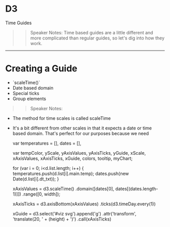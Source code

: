 <!-- .slide: data-state="title" -->
# D3 
Time Guides

>> Speaker Notes:
Time based guides are a little different and more complicated than regular guides, so let's dig into how they work.

---

# Creating a Guide

<ul>
	<li class="fragment">`scaleTime()`</li>
	<li class="fragment">Date based domain</li>
	<li class="fragment">Special ticks</li>
	<li class="fragment">Group elements</li>
</ul>

>> Speaker Notes:
- The method for time scales is called scaleTime

- It's a bit different from other scales in that it expects a date or time based domain. That's perfect for our purposes because we need 

  var temperatures = [],
      dates = [],

  var   tempColor,
        yScale,
        yAxisValues,
        yAxisTicks,
        yGuide,
        xScale,
        xAxisValues,
        xAxisTicks,
        xGuide,
        colors,
        tooltip,
        myChart;

  for (var i = 0; i<d.list.length; i++) {
    temperatures.push(d.list[i].main.temp);
    dates.push(new Date(d.list[i].dt_txt));
  }

  xAxisValues = d3.scaleTime()
  .domain([dates[0], dates[(dates.length-1)]])
  .range([0, width]);

  xAxisTicks = d3.axisBottom(xAxisValues)
  .ticks(d3.timeDay.every(1))

  xGuide = d3.select('#viz svg').append('g')
    .attr('transform', 'translate(20, ' + (height) + ')')
    .call(xAxisTicks)


